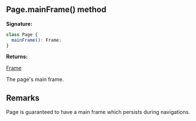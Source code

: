 ## Page.mainFrame() method

**Signature:**

```typescript
class Page {
  mainFrame(): Frame;
}
```

**Returns:**

[Frame](./puppeteer.frame.md)

The page's main frame.

## Remarks

Page is guaranteed to have a main frame which persists during navigations.

